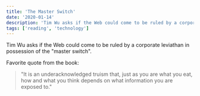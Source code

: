 ```yaml
---
title: 'The Master Switch'
date: '2020-01-14'
description: 'Tim Wu asks if the Web could come to be ruled by a corporate leviathan in possession of the "master switch".'
tags: ['reading', 'technology']
---
```


Tim Wu asks if the Web could come to be ruled by a corporate leviathan in possession of the "master switch".

Favorite quote from the book:

> "It is an underacknowledged truism that, just as you are what you eat, how and what you think depends on what information you are exposed to."
